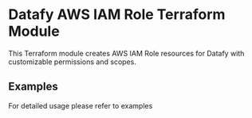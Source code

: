 # Datafy AWS IAM Role Terraform Module

This Terraform module creates AWS IAM Role resources for Datafy with customizable permissions and scopes.

## Examples
For detailed usage please refer to examples
